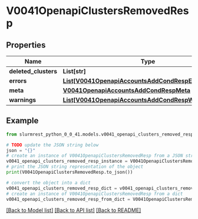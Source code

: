 # V0041OpenapiClustersRemovedResp


## Properties

Name | Type | Description | Notes
------------ | ------------- | ------------- | -------------
**deleted_clusters** | **List[str]** | deleted_clusters | 
**errors** | [**List[V0041OpenapiAccountsAddCondRespErrorsInner]**](V0041OpenapiAccountsAddCondRespErrorsInner.md) | Query errors | [optional] 
**meta** | [**V0041OpenapiAccountsAddCondRespMeta**](V0041OpenapiAccountsAddCondRespMeta.md) |  | [optional] 
**warnings** | [**List[V0041OpenapiAccountsAddCondRespWarningsInner]**](V0041OpenapiAccountsAddCondRespWarningsInner.md) | Query warnings | [optional] 

## Example

```python
from slurmrest_python_0_0_41.models.v0041_openapi_clusters_removed_resp import V0041OpenapiClustersRemovedResp

# TODO update the JSON string below
json = "{}"
# create an instance of V0041OpenapiClustersRemovedResp from a JSON string
v0041_openapi_clusters_removed_resp_instance = V0041OpenapiClustersRemovedResp.from_json(json)
# print the JSON string representation of the object
print(V0041OpenapiClustersRemovedResp.to_json())

# convert the object into a dict
v0041_openapi_clusters_removed_resp_dict = v0041_openapi_clusters_removed_resp_instance.to_dict()
# create an instance of V0041OpenapiClustersRemovedResp from a dict
v0041_openapi_clusters_removed_resp_from_dict = V0041OpenapiClustersRemovedResp.from_dict(v0041_openapi_clusters_removed_resp_dict)
```
[[Back to Model list]](../README.md#documentation-for-models) [[Back to API list]](../README.md#documentation-for-api-endpoints) [[Back to README]](../README.md)


